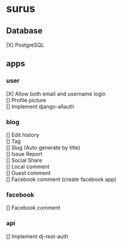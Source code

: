 # surus

## Database
[X] PostgreSQL
## apps
### user
[X] Allow both email and username login  
[] Profile picture  
[] Implement django-allauth  
### blog
[] Edit history  
[] Tag  
[] Slug (Auto generate by title)  
[] Issue Report  
[] Social Share  
[] Local comment  
[] Guest comment  
[] Facebook comment (create facebook app)  
### facebook
[] Facebook comment  
### api
[] Implement dj-rest-auth
